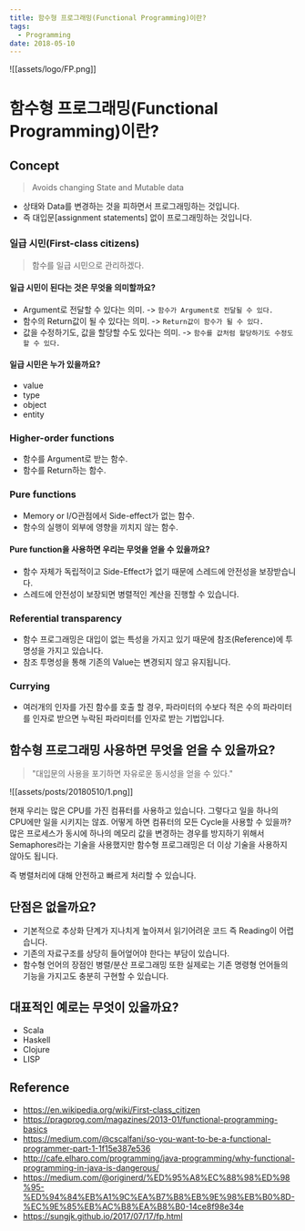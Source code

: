 ```yaml
---
title: 함수형 프로그래밍(Functional Programming)이란?
tags:
  - Programming
date: 2018-05-10
---
```


![[assets/logo/FP.png]]

# 함수형 프로그래밍(Functional Programming)이란?
## Concept
> Avoids changing State and Mutable data

- 상태와 Data를 변경하는 것을 피하면서 프로그래밍하는 것입니다.
- 즉 대입문[assignment statements] 없이 프로그래밍하는 것입니다.

### 일급 시민(First-class citizens)
> 함수를 일급 시민으로 관리하겠다.

#### 일급 시민이 된다는 것은 무엇을 의미할까요?
- Argument로 전달할 수 있다는 의미. -> `함수가 Argument로 전달될 수 있다.`
- 함수의 Return값이 될 수 있다는 의미. -> `Return값이 함수가 될 수 있다.`
- 값을 수정하기도, 값을 할당할 수도 있다는 의미. -> `함수를 값처럼 할당하기도 수정도 할 수 있다.`

#### 일급 시민은 누가 있을까요?
- value
- type
- object
- entity

### Higher-order functions
- 함수를 Argument로 받는 함수.
- 함수를 Return하는 함수.

### Pure functions
- Memory or I/O관점에서 Side-effect가 없는 함수.
- 함수의 실행이 외부에 영향을 끼치지 않는 함수.

#### Pure function을 사용하면 우리는 무엇을 얻을 수 있을까요?
- 함수 자체가 독립적이고 Side-Effect가 없기 때문에 스레드에 안전성을 보장받습니다.
- 스레드에 안전성이 보장되면 병렬적인 계산을 진행할 수 있습니다.

### Referential transparency
- 함수 프로그래밍은 대입이 없는 특성을 가지고 있기 때문에 참조(Reference)에 투명성을 가지고 있습니다.
- 참조 투명성을 통해 기존의 Value는 변경되지 않고 유지됩니다.

### Currying
- 여러개의 인자를 가진 함수를 호출 할 경우, 파라미터의 수보다 적은 수의 파라미터를 인자로 받으면 누락된 파라미터를 인자로 받는 기법입니다.

## 함수형 프로그래밍 사용하면 무엇을 얻을 수 있을까요?
> "대입문의 사용을 포기하면 자유로운 동시성을 얻을 수 있다."

![[assets/posts/20180510/1.png]]

현재 우리는 많은 CPU를 가진 컴퓨터를 사용하고 있습니다. 그렇다고 일을 하나의 CPU에만 일을 시키지는 않죠. 어떻게 하면 컴퓨터의 모든 Cycle을 사용할 수 있을까?
많은 프로세스가 동시에 하나의 메모리 값을 변경하는 경우를 방지하기 위해서 Semaphores라는 기술을 사용했지만 함수형 프로그래밍은 더 이상 기술을 사용하지 않아도 됩니다.

즉 병렬처리에 대해 안전하고 빠르게 처리할 수 있습니다.


## 단점은 없을까요?
- 기본적으로 추상화 단계가 지나치게 높아져서 읽기어려운 코드 즉 Reading이 어렵습니다.
- 기존의 자료구조를 상당히 들어엎어야 한다는 부담이 있습니다.
- 함수형 언어의 장점인 병렬/분산 프로그래밍 또한 실제로는 기존 명령형 언어들의 기능을 가지고도 충분히 구현할 수 있습니다.

## 대표적인 예로는 무엇이 있을까요?
- Scala
- Haskell
- Clojure
- LISP


## Reference
- <https://en.wikipedia.org/wiki/First-class_citizen>
- <https://pragprog.com/magazines/2013-01/functional-programming-basics>
- <https://medium.com/@cscalfani/so-you-want-to-be-a-functional-programmer-part-1-1f15e387e536>
- <http://cafe.elharo.com/programming/java-programming/why-functional-programming-in-java-is-dangerous/>
- <https://medium.com/@originerd/%ED%95%A8%EC%88%98%ED%98%95-%ED%94%84%EB%A1%9C%EA%B7%B8%EB%9E%98%EB%B0%8D-%EC%9E%85%EB%AC%B8%EA%B8%B0-14ce8f98e34e>
- <https://sungjk.github.io/2017/07/17/fp.html>

